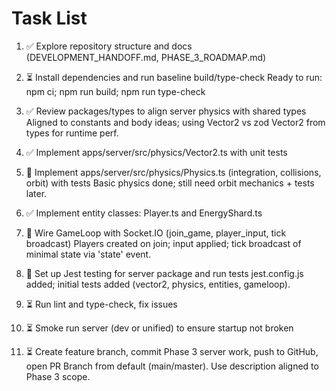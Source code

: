 # Task List

1. ✅ Explore repository structure and docs (DEVELOPMENT_HANDOFF.md, PHASE_3_ROADMAP.md)

2. ⏳ Install dependencies and run baseline build/type-check
Ready to run: npm ci; npm run build; npm run type-check
3. ✅ Review packages/types to align server physics with shared types
Aligned to constants and body ideas; using Vector2 vs zod Vector2 from types for runtime perf.
4. ✅ Implement apps/server/src/physics/Vector2.ts with unit tests

5. 🔄 Implement apps/server/src/physics/Physics.ts (integration, collisions, orbit) with tests
Basic physics done; still need orbit mechanics + tests later.
6. ✅ Implement entity classes: Player.ts and EnergyShard.ts

7. 🔄 Wire GameLoop with Socket.IO (join_game, player_input, tick broadcast)
Players created on join; input applied; tick broadcast of minimal state via 'state' event.
8. 🔄 Set up Jest testing for server package and run tests
jest.config.js added; initial tests added (vector2, physics, entities, gameloop).
9. ⏳ Run lint and type-check, fix issues

10. ⏳ Smoke run server (dev or unified) to ensure startup not broken

11. ⏳ Create feature branch, commit Phase 3 server work, push to GitHub, open PR
Branch from default (main/master). Use description aligned to Phase 3 scope.

